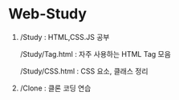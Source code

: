 # Web-Study

1. /Study : HTML,CSS.JS 공부

    /Study/Tag.html : 자주 사용하는 HTML Tag 모음
    
    /Study/CSS.html : CSS 요소, 클래스 정리
 

2. /Clone : 클론 코딩 연습
